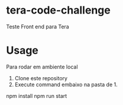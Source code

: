 # tera-code-challenge
Teste Front end para Tera 


# Usage
Para rodar em ambiente local

1. Clone este repository
2. Execute command embaixo na pasta de 1.

npm install
npm run start
